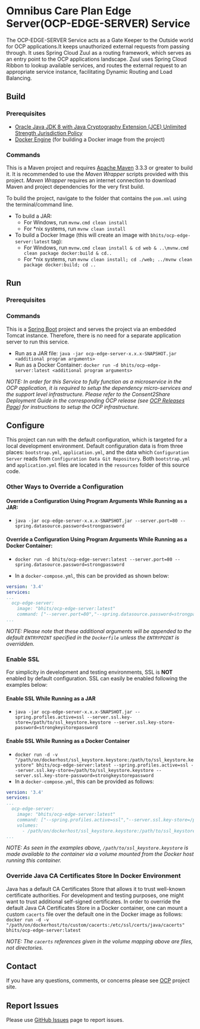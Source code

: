 # Omnibus Care Plan Edge Server(OCP-EDGE-SERVER) Service 

The OCP-EDGE-SERVER Service acts as a Gate Keeper to the Outside world for OCP applications.It keeps unauthorized external requests from passing through. It uses Spring Cloud Zuul as a routing framework, which serves as an entry point to the OCP applications landscape. Zuul uses Spring Cloud Ribbon to lookup available services, and routes the external request to an appropriate service instance, facilitating Dynamic Routing and Load Balancing.

## Build

### Prerequisites

+ [Oracle Java JDK 8 with Java Cryptography Extension (JCE) Unlimited Strength Jurisdiction Policy](http://www.oracle.com/technetwork/java/javase/downloads/index.html)
+ [Docker Engine](https://docs.docker.com/engine/installation/) (for building a Docker image from the project)

### Commands

This is a Maven project and requires [Apache Maven](https://maven.apache.org/) 3.3.3 or greater to build it. It is recommended to use the *Maven Wrapper* scripts provided with this project. *Maven Wrapper* requires an internet connection to download Maven and project dependencies for the very first build.

To build the project, navigate to the folder that contains the `pom.xml` using the terminal/command line.

+ To build a JAR:
    + For Windows, run `mvnw.cmd clean install`
    + For *nix systems, run `mvnw clean install`
+ To build a Docker Image (this will create an image with `bhits/ocp-edge-server:latest` tag):
    + For Windows, run `mvnw.cmd clean install & cd web & ..\mvnw.cmd clean package docker:build & cd..`
    + For *nix systems, run `mvnw clean install; cd ./web; ../mvnw clean package docker:build; cd ..`

## Run

### Prerequisites

### Commands

This is a [Spring Boot](https://projects.spring.io/spring-boot/) project and serves the project via an embedded Tomcat instance. Therefore, there is no need for a separate application server to run this service.
+ Run as a JAR file: `java -jar ocp-edge-server-x.x.x-SNAPSHOT.jar <additional program arguments>`
+ Run as a Docker Container: `docker run -d bhits/ocp-edge-server:latest <additional program arguments>`

*NOTE: In order for this Service to fully function as a microservice in the OCP application, it is required to setup the dependency micro-services and the support level infrastructure. Please refer to the Consent2Share Deployment Guide in the corresponding OCP release (see [OCP Releases Page](https://github.com/bhits/ocp/releases)) for instructions to setup the OCP infrastructure.*


## Configure

This project can run with the default configuration, which is targeted for a local development environment. Default configuration data is from three places: `bootstrap.yml`, `application.yml`, and the data which `Configuration Server` reads from `Configuration Data Git Repository`. Both `bootstrap.yml` and `application.yml` files are located in the `resources` folder of this source code.


### Other Ways to Override a Configuration

#### Override a Configuration Using Program Arguments While Running as a JAR:

+ `java -jar ocp-edge-server-x.x.x-SNAPSHOT.jar --server.port=80 --spring.datasource.password=strongpassword`

#### Override a Configuration Using Program Arguments While Running as a Docker Container:

+ `docker run -d bhits/ocp-edge-server:latest --server.port=80 --spring.datasource.password=strongpassword`

+ In a `docker-compose.yml`, this can be provided as shown below:
```yml
version: '3.4'
services:
...
  ocp-edge-server:
    image: "bhits/ocp-edge-server:latest"
    command: ["--server.port=80","--spring.datasource.password=strongpassword"]
...
```
*NOTE: Please note that these additional arguments will be appended to the default `ENTRYPOINT` specified in the `Dockerfile` unless the `ENTRYPOINT` is overridden.*

### Enable SSL

For simplicity in development and testing environments, SSL is **NOT** enabled by default configuration. SSL can easily be enabled following the examples below:

#### Enable SSL While Running as a JAR

+ `java -jar ocp-edge-server-x.x.x-SNAPSHOT.jar --spring.profiles.active=ssl --server.ssl.key-store=/path/to/ssl_keystore.keystore --server.ssl.key-store-password=strongkeystorepassword`

#### Enable SSL While Running as a Docker Container

+ `docker run -d -v "/path/on/dockerhost/ssl_keystore.keystore:/path/to/ssl_keystore.keystore" bhits/ocp-edge-server:latest --spring.profiles.active=ssl --server.ssl.key-store=/path/to/ssl_keystore.keystore --server.ssl.key-store-password=strongkeystorepassword`
+ In a `docker-compose.yml`, this can be provided as follows:
```yml
version: '3.4'
services:
...
  ocp-edge-server:
    image: "bhits/ocp-edge-server:latest"
    command: ["--spring.profiles.active=ssl","--server.ssl.key-store=/path/to/ssl_keystore.keystore", "--server.ssl.key-store-password=strongkeystorepassword"]
    volumes:
      - /path/on/dockerhost/ssl_keystore.keystore:/path/to/ssl_keystore.keystore
...
```

*NOTE: As seen in the examples above, `/path/to/ssl_keystore.keystore` is made available to the container via a volume mounted from the Docker host running this container.*

### Override Java CA Certificates Store In Docker Environment

Java has a default CA Certificates Store that allows it to trust well-known certificate authorities. For development and testing purposes, one might want to trust additional self-signed certificates. In order to override the default Java CA Certificates Store in a Docker container, one can mount a custom `cacerts` file over the default one in the Docker image as follows: `docker run -d -v "/path/on/dockerhost/to/custom/cacerts:/etc/ssl/certs/java/cacerts" bhits/ocp-edge-server:latest`

*NOTE: The `cacerts` references given in the volume mapping above are files, not directories.*

## Contact

If you have any questions, comments, or concerns please see [OCP](https://bhits.github.io/ocp/) project site.

## Report Issues

Please use [GitHub Issues](https://github.com/bhits/ocp/issues) page to report issues.
